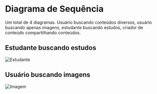 # Diagrama de Sequência
Um total de 4 diagramas. Usuário buscando conteúdos diversos, usuário buscando apenas imagens, estudante buscando estudos, criador de conteúdo compartilhando conteúdos. 
## Estudante buscando estudos
![Estudante](https://github.com/user-attachments/assets/9e5487aa-e0e0-42fb-99da-22e06e080cef)
## Usuário buscando imagens
![Imagem](https://github.com/user-attachments/assets/163cf3bf-9113-4598-a13b-85cabd69733e)
